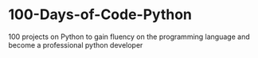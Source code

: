 # 100-Days-of-Code-Python
100 projects on Python to gain fluency on the programming language and become a professional python developer
